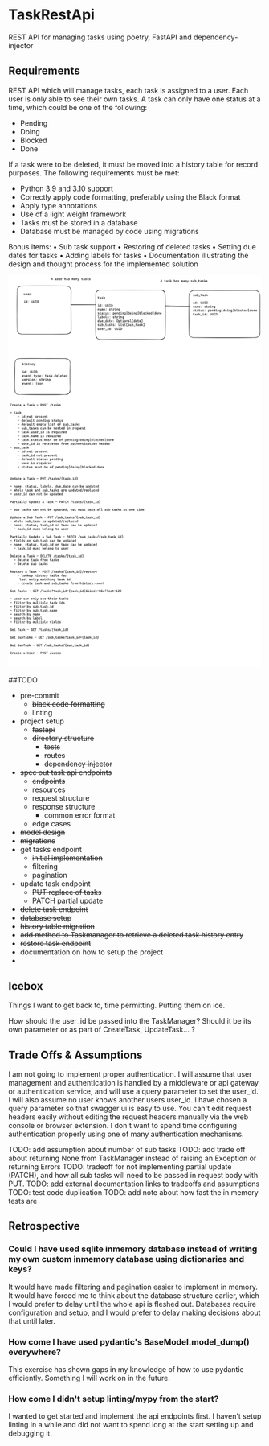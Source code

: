 # TaskRestApi
REST API for managing tasks using poetry, FastAPI and dependency-injector

## Requirements

REST API which will manage tasks, each task is assigned to a user. Each user is only able
to see their own tasks.
A task can only have one status at a time, which could be one of the following:
- Pending
- Doing
- Blocked
- Done


If a task were to be deleted, it must be moved into a history table for record purposes.
The following requirements must be met:
- Python 3.9 and 3.10 support
- Correctly apply code formatting, preferably using the Black format
- Apply type annotations
- Use of a light weight framework
- Tasks must be stored in a database
- Database must be managed by code using migrations


Bonus items:
• Sub task support
• Restoring of deleted tasks
• Setting due dates for tasks
• Adding labels for tasks
• Documentation illustrating the design and thought process for the implemented solution

![Task Api Spec](./docs/images/task-api.png)

##TODO

- pre-commit
  - ~~black code formatting~~
  - linting
- project setup
  - ~~fastapi~~
  - ~~directory structure~~
    - ~~tests~~
    - ~~routes~~
    - ~~dependency injector~~
- ~~spec out task api endpoints~~
  - ~~endpoints~~
  - resources
  - request structure
  - response structure
    - common error format
  - edge cases
- ~~model design~~
- ~~migrations~~
- get tasks endpoint
  - ~~initial implementation~~
  - filtering
  - pagination
- update task endpoint
  - ~~PUT replace of tasks~~
  - PATCH partial update
- ~~delete task endpoint~~
- ~~database setup~~
- ~~history table migration~~
- ~~add method to Taskmanager to retrieve a deleted task history entry~~
- ~~restore task endpoint~~
- documentation on how to setup the project
-

## Icebox

Things I want to get back to, time permitting. Putting them on ice.

How should the user_id be passed into the TaskManager? Should it be its own parameter or as part of CreateTask, UpdateTask... ?

## Trade Offs & Assumptions

I am not going to implement proper authentication. I will assume that user management and authentication is handled by a middleware or api gateway or authentication service, and will use a query parameter to set the user_id.
I will also assume no user knows another users user_id.
I have chosen a query parameter so that swagger ui is easy to use. You can't edit request headers easily without editing the request headers manually via the web console or browser extension. 
I don't want to spend time configuring authentication properly using one of many authentication mechanisms.

TODO: add assumption about number of sub tasks
TODO: add trade off about returning None from TaskManager instead of raising an Exception or returning Errors
TODO: tradeoff for not implementing partial update (PATCH), and how all sub tasks will need to be passed in request body with PUT.
TODO: add external documentation links to tradeoffs and assumptions
TODO: test code duplication
TODO: add note about how fast the in memory tests are

## Retrospective

### Could I have used sqlite inmemory database instead of writing my own custom inmemory database using dictionaries and keys? 

It would have made filtering and pagination easier to implement in memory. 
It would have forced me to think about the database structure earlier, which I would prefer to delay until the whole api is fleshed out.
Databases require configuration and setup, and I would prefer to delay making decisions about that until later.

### How come I have used pydantic's BaseModel.model_dump() everywhere? 

This exercise has shown gaps in my knowledge of how to use pydantic efficiently. Something I will work on in the future.

### How come I didn't setup linting/mypy from the start?

I wanted to get started and implement the api endpoints first. I haven't setup linting in a while and did not want to spend long at the start setting up and debugging it.


